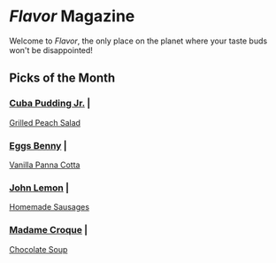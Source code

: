# _Flavor_ Magazine

Welcome to _Flavor_, the only place on the planet where your taste buds won't be disappointed!



## Picks of the Month

### [Cuba Pudding Jr.](writer/cuba-pudding-jr.md) | 
[Grilled Peach Salad](recipe/jan/grilled-peach-salad.md)

### [Eggs Benny](writer/eggs-benny.md) | 

[Vanilla Panna Cotta](recipe/jan/vanilla-panna-cotta.md)

### [John Lemon](writer/john-lemon.md) | 

[Homemade Sausages](recipe/jan/homemade-sausages.md)

### [Madame Croque](writer/madame-croque.md) | 

[Chocolate Soup](recipe/jan/chocolate-soup.md)
